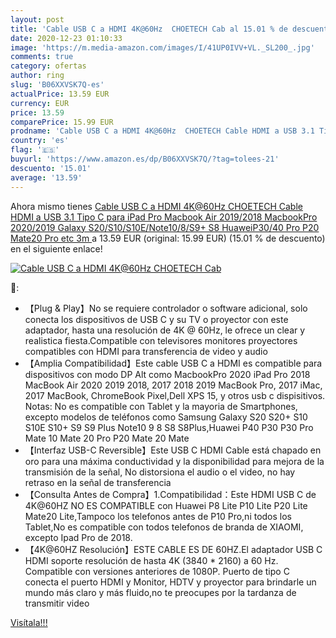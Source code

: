 ```yaml
---
layout: post
title: 'Cable USB C a HDMI 4K@60Hz  CHOETECH Cab al 15.01 % de descuento'
date: 2020-12-23 01:10:33
image: 'https://m.media-amazon.com/images/I/41UP0IVV+VL._SL200_.jpg'
comments: true
category: ofertas
author: ring
slug: 'B06XXVSK7Q-es'
actualPrice: 13.59 EUR
currency: EUR
price: 13.59
comparePrice: 15.99 EUR
prodname: 'Cable USB C a HDMI 4K@60Hz  CHOETECH Cable HDMI a USB 3.1 Tipo C para iPad Pro Macbook Air 2019/2018 MacbookPro 2020/2019 Galaxy S20/S10/S10E/Note10/8/S9+ S8 HuaweiP30/40 Pro P20 Mate20 Pro etc 3m '
country: 'es'
flag: '🇪🇸'
buyurl: 'https://www.amazon.es/dp/B06XXVSK7Q/?tag=tolees-21'
descuento: '15.01'
average: '13.59'
---
```


Ahora mismo tienes [Cable USB C a HDMI 4K@60Hz  CHOETECH Cable HDMI a USB 3.1 Tipo C para iPad Pro Macbook Air 2019/2018 MacbookPro 2020/2019 Galaxy S20/S10/S10E/Note10/8/S9+ S8 HuaweiP30/40 Pro P20 Mate20 Pro etc 3m ](https://www.amazon.es/dp/B06XXVSK7Q/?tag=tolees-21) a 13.59 EUR (original: 15.99 EUR) (15.01 %  de descuento) en el siguiente enlace!

[![Cable USB C a HDMI 4K@60Hz  CHOETECH Cab](https://m.media-amazon.com/images/I/41UP0IVV+VL._SL200_.jpg)](https://www.amazon.es/dp/B06XXVSK7Q/?tag=tolees-21)

🔎:

- 【Plug & Play】No se requiere controlador o software adicional, solo conecta los dispositivos de USB C y su TV o proyector con este adaptador, hasta una resolución de 4K @ 60Hz, le ofrece un clear y realistica fiesta.Compatible con televisores monitores proyectores compatibles con HDMI para transferencia de video y audio
- 【Amplia Compatibilidad】Este cable USB C a HDMI es compatible para dispositivos con modo DP Alt como MacbookPro 2020 iPad Pro 2018 MacBook Air 2020 2019 2018, 2017 2018 2019 MacBook Pro, 2017 iMac, 2017 MacBook, ChromeBook Pixel,Dell XPS 15, y otros usb c dispisitivos. Notas: No es compatible con Tablet y la mayoria de Smartphones, excepto modelos de teléfonos como Samsung Galaxy S20 S20+ S10 S10E S10+ S9 S9 Plus Note10 9 8 S8 S8Plus,Huawei P40 P30 P30 Pro Mate 10 Mate 20 Pro P20 Mate 20 Mate
- 【Interfaz USB-C Reversible】Este USB C HDMI Cable está chapado en oro para una máxima conductividad y la disponibilidad para mejora de la transmisión de la señal, No distorsiona el audio o el video, no hay retraso en la señal de transferencia
- 【Consulta Antes de Compra】1.Compatibilidad：Este HDMI USB C de 4K@60HZ NO ES COMPATIBLE con Huawei P8 Lite P10 Lite P20 Lite Mate20 Lite,Tampoco los telefonos antes de P10 Pro,ni todos los Tablet,No es compatible con todos telefonos de branda de XIAOMI, excepto Ipad Pro de 2018.
- 【4K@60HZ Resolución】ESTE CABLE ES DE 60HZ.El adaptador USB C HDMI soporte resolución de hasta 4K (3840 * 2160) a 60 Hz. Compatible con versiones anteriores de 1080P. Puerto de tipo C conecta el puerto HDMI y Monitor, HDTV y proyector para brindarle un mundo más claro y más fluido,no te preocupes por la tardanza de transmitir video

[Visítala!!!](https://www.amazon.es/dp/B06XXVSK7Q/?tag=tolees-21)
